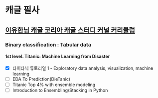 # 캐글 필사
## [이유한님 캐글 코리아 캐글 스터디 커널 커리큘럼](https://kaggle-kr.tistory.com/32)

### Binary classification : Tabular data
#### 1st level. Titanic: Machine Learning from Disaster
- [x] 타이타닉 튜토리얼 1 - Exploratory data analysis, visualization, machine learning
- [ ] EDA To Prediction(DieTanic)
- [ ] Titanic Top 4% with ensemble modeling
- [ ] Introduction to Ensembling/Stacking in Python
